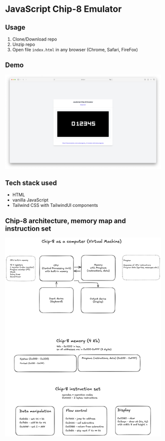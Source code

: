 # JavaScript Chip-8 Emulator

## Usage

1. Clone/Download repo
2. Unzip repo
3. Open file `index.html` in any browser (Chrome, Safari, FireFox)


## Demo

![JavaScript Chip-8 Emulator](demo.png)

## Tech stack used

- HTML
- vanilla JavaScript
- Tailwind CSS with TailwindUI components

## Chip-8 architecture, memory map and instruction set

![Chip-8 architecture, memory map and instruction set](chip-8-architecture.png)